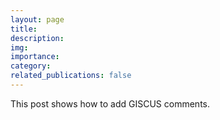 ```yaml
---
layout: page
title: 
description: 
img: 
importance:
category:
related_publications: false
---
```


This post shows how to add GISCUS comments.
